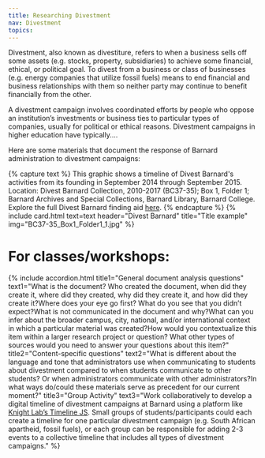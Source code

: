 ```yaml
---
title: Researching Divestment
nav: Divestment
topics:
---
```


Divestment, also known as divestiture, refers to when a business sells off some assets (e.g. stocks, property, subsidiaries) to achieve some financial, ethical, or political goal. To divest from a business or class of businesses (e.g. energy companies that utilize fossil fuels) means to end financial and business relationships with them so neither party may continue to benefit financially from the other. 

A divestment campaign involves coordinated efforts by people who oppose an institution’s investments or business ties to particular types of companies, usually for political or ethical reasons. Divestment campaigns in higher education have typically....

Here are some materials that document the response of Barnard administration to divestment campaigns: 

{% capture text %}
This graphic shows a timeline of Divest Barnard's activities from its founding in September 2014 through September 2015.
Location: Divest Barnard Collection, 2010-2017 (BC37-35); Box 1, Folder 1; Barnard Archives and Special Collections, Barnard Library, Barnard College.
Explore the full Divest Barnard finding aid [here]([https://getbootstrap.com/docs/4.1/components/card/](https://collections.barnard.edu/public/repositories/2/resources/381)).
{% endcapture %}
{% include card.html text=text header="Divest Barnard" title="Title example" img="BC37-35_Box1_Folder1_1.jpg" %}


# For classes/workshops: 
{% include accordion.html title1="General document analysis questions" text1="What is the document? Who created the document, when did they create it, where did they created, why did they create it, and how did they create it?<lb>Where does your eye go first? What do you see that you didn’t expect?<lb>What is not communicated in the document and why?<lb>What can you infer about the broader campus, city, national, and/or international context in which a particular material was created?<lb>How would you contextualize this item within a larger research project or question? What other types of sources would you need to answer your questions about this item?" title2="Content-specific questions" text2="What is different about the language and tone that administrators use when communicating to students about divestment compared to when students communicate to other students? Or when administrators communicate with other administrators?<lb>In what ways do/could these materials serve as precedent for our current moment?" title3="Group Activity" text3="Work collaboratively to develop a digital timeline of divestment campaigns at Barnard using a platform like [Knight Lab’s Timeline JS](https://timeline.knightlab.com/). Small groups of students/participants could each create a timeline for one particular divestment campaign (e.g. South African apartheid, fossil fuels), or each group can be responsible for adding 2-3 events to a collective timeline that includes all types of divestment campaigns."  %}
